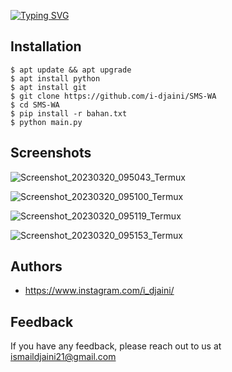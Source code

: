 <a href="https://git.io/typing-svg"><img src="https://readme-typing-svg.herokuapp.com?font=Fira+Code&weight=100&size=30&duration=4000&pause=500&color=00F70C&background=FFFFFF00&vCenter=true&width=435&lines=Tools+Spam+SMS+WA+CALL" alt="Typing SVG" /></a>




## Installation

```
$ apt update && apt upgrade
$ apt install python
$ apt install git
$ git clone https://github.com/i-djaini/SMS-WA
$ cd SMS-WA
$ pip install -r bahan.txt
$ python main.py
```

## Screenshots
![Screenshot_20230320_095043_Termux](https://user-images.githubusercontent.com/126430995/226228994-7068f9fe-56b4-4f05-be37-5237b89acb2a.jpg)

![Screenshot_20230320_095100_Termux](https://user-images.githubusercontent.com/126430995/226229012-958b9c8a-b433-4fbc-9677-0cdbfc8ebaa0.jpg)

![Screenshot_20230320_095119_Termux](https://user-images.githubusercontent.com/126430995/226229028-6a2528f9-2fa8-4c5b-b995-4c4bfd12ae14.jpg)

![Screenshot_20230320_095153_Termux](https://user-images.githubusercontent.com/126430995/226229045-5e64be7a-e4ea-48d6-a2c6-df0b68846ba0.jpg)

## Authors

- https://www.instagram.com/i_djaini/

## Feedback

If you have any feedback, please reach out to us at ismaildjaini21@gmail.com

